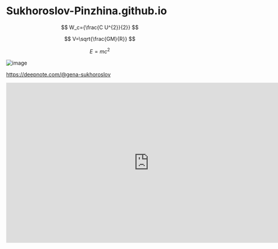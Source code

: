# Sukhoroslov-Pinzhina.github.io


$$ W_c={\frac{C U^{2}}{2}} $$

$$ V=\sqrt{\frac{GM}{R}} $$

$$ E=mc^{2} $$

![image](https://user-images.githubusercontent.com/114376620/200225851-86e5e19d-6171-42e6-9f34-1bfd1d04796a.png)

https://deepnote.com/@gena-sukhoroslov

<iframe width="768" height="432" src="https://miro.com/app/live-embed/uXjVP_JjXXM=/?moveToViewport=243,-844,2234,1090&embedId=861839086480" frameborder="0" scrolling="no" 
